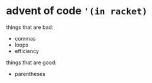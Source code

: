 # advent of code `'(in racket)`

things that are bad:
- commas
- loops
- efficiency

things that are good:
- parentheses
